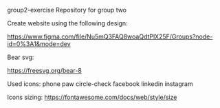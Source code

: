group2-exercise
Repository for group two

Create website using the following design:

https://www.figma.com/file/Nu5mQ3FAQ8woaQdtPlX25F/Groups?node-id=0%3A1&mode=dev

Bear svg:

https://freesvg.org/bear-8

Used icons: phone paw circle-check facebook linkedin instagram

Icons sizing: https://fontawesome.com/docs/web/style/size
